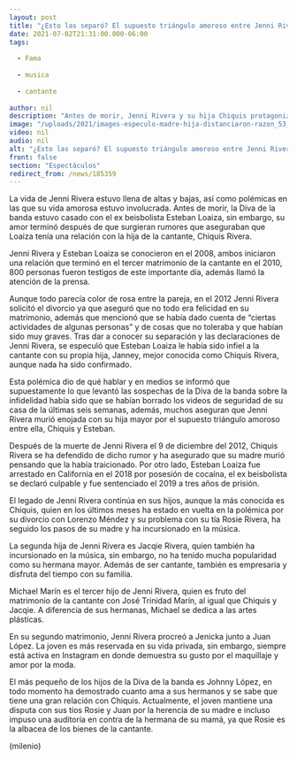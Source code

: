 ```yaml
---
layout: post
title: "¿Esto las separó? El supuesto triángulo amoroso entre Jenni Rivera, Chiquis y Esteban Loaiza"
date: 2021-07-02T21:31:00.000-06:00
tags:
  
  - Fama
  
  - musica
  
  - cantante
  
author: nil
description: "Antes de morir, Jenni Rivera y su hija Chiquis protagonizaron una polémica por un supuesto triángulo amoroso con Esteban Loaiza. Así comenzó el rumor. "
image: "/uploads/2021/images-especulo-madre-hija-distanciaron-razon_53_0_1044_650.jpg"
video: nil
audio: nil
alt: "¿Esto las separó? El supuesto triángulo amoroso entre Jenni Rivera, Chiquis y Esteban Loaiza"
front: false
section: "Espectáculos"
redirect_from: /news/185359
---
```


La vida de Jenni Rivera estuvo llena de altas y bajas, así como polémicas en las que su vida amorosa estuvo involucrada. Antes de morir, la Diva de la banda estuvo casado con el ex beisbolista Esteban Loaiza, sin embargo, su amor terminó después de que surgieran rumores que aseguraban que Loaiza tenía una relación con la hija de la cantante, Chiquis Rivera. 

Jenni Rivera y Esteban Loaiza se conocieron en el 2008, ambos iniciaron una relación que terminó en el tercer matrimonio de la cantante en el 2010, 800 personas fueron testigos de este importante día, además llamó la atención de la prensa. 

Aunque todo parecía color de rosa entre la pareja, en el 2012 Jenni Rivera solicitó el divorcio ya que aseguró que no todo era felicidad en su matrimonio, además que mencionó que se había dado cuenta de “ciertas actividades de algunas personas” y de cosas que no toleraba y que habían sido muy graves. 
Tras dar a conocer su separación y las declaraciones de Jenni Rivera, se especuló que Esteban Loaiza le había sido infiel a la cantante con su propia hija, Janney, mejor conocida como Chiquis Rivera, aunque nada ha sido confirmado. 

Esta polémica dio de qué hablar y en medios se informó que supuestamente lo que levantó las sospechas de la Diva de la banda sobre la infidelidad había sido que se habían borrado los videos de seguridad de su casa de la últimas seis semanas, además, muchos aseguran que Jenni Rivera murió enojada con su hija mayor por el supuesto triángulo amoroso entre ella, Chiquis y Esteban. 


Después de la muerte de Jenni Rivera el 9 de diciembre del 2012, Chiquis Rivera se ha defendido de dicho rumor y ha asegurado que su madre murió pensando que la había traicionado. Por otro lado, Esteban Loaiza fue arrestado en California en el 2018 por posesión de cocaína, el ex beisbolista se declaró culpable y fue sentenciado el 2019 a tres años de prisión. 

El legado de Jenni Rivera continúa en sus hijos, aunque la más conocida es Chiquis, quien en los últimos meses ha estado en vuelta en la polémica por su divorcio con Lorenzo Méndez y su problema con su tía Rosie Rivera, ha seguido los pasos de su madre y ha incursionado en la música. 

La segunda hija de Jenni Rivera es Jacqie Rivera, quien también ha incursionado en la música, sin embargo, no ha tenido mucha popularidad como su hermana mayor. Además de ser cantante, también es empresaria y disfruta del tiempo con su familia. 

Michael Marín es el tercer hijo de Jenni Rivera, quien es fruto del matrimonio de la cantante con José Trinidad Marín, al igual que Chiquis y Jacqie. A diferencia de sus hermanas, Michael se dedica a las artes plásticas. 

En su segundo matrimonio, Jenni Rivera procreó a Jenicka junto a Juan López. La joven es más reservada en su vida privada, sin embargo, siempre está activa en Instagram en donde demuestra su gusto por el maquillaje y amor por la moda. 

El más pequeño de los hijos de la Diva de la banda es Johnny López, en todo momento ha demostrado cuanto ama a sus hermanos y se sabe que tiene una gran relación con Chiquis. Actualmente, el joven mantiene una disputa con sus tíos Rosie y Juan por la herencia de su madre e incluso impuso una auditoría en contra de la hermana de su mamá, ya que Rosie es la albacea de los bienes de la cantante. 

(milenio)